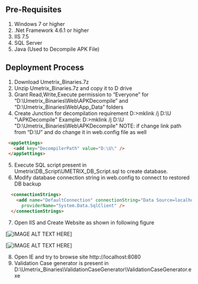 ## Pre-Requisites ## 
1.	Windows 7 or higher 
2.	.Net Framework 4.6.1 or higher
3.	IIS 7.5
4.	SQL Server
5.	Java  (Used to Decompile APK File)

## Deployment Process ## 
1.	Download Umetrix_Binaries.7z
2.	Unzip Umetrix_Binaries.7z and copy it to D drive
3.	Grant Read,Write,Execute permission to “Everyone”  for  “D:\Umetrix_Binaries\Web\APKDecompile” and “D:\Umetrix_Binaries\Web\App_Data” folders
4.	Create Junction for decompilation requirement
D:\>mklink /j D:\U "<PathWhereUmetrixWebIsCopied>\APKDecompile"
Example:
D:\>mklink /j D:\U "D:\Umetrix_Binaries\Web\APKDecompile"
NOTE: if change link path from “D:\U” and do change it in web.config file as well
 ```html
  <appSettings>
    <add key="DecompilerPath" value="D:\U\" />
  </appSettings>
```
5.	Execute SQL script present in Umetrix\DB_Script\UMETRIX_DB_Script.sql to create database.
6.	Modify database connection string in web.config to connect to restored DB backup
```html
  <connectionStrings>
    <add name="DefaultConnection" connectionString="Data Source=localhost;Initial Catalog=Umetrix;User Id=sa; Password=ppm;"
      providerName="System.Data.SqlClient" />
  </connectionStrings>
```
7.	Open IIS and Create Website as shown in following figure

[![IMAGE ALT TEXT HERE](https://raw.githubusercontent.com/neerajmathur/UMETRIX/master/Installer/screenshots/IIS.png)]

[![IMAGE ALT TEXT HERE](https://raw.githubusercontent.com/neerajmathur/UMETRIX/master/Installer/screenshots/Add_Website.png)]

8.	Open IE and try to browse site http://localhost:8080 
9.	Validation Case generator is present in D:\Umetrix_Binaries\ValidationCaseGenerator\ValidationCaseGenerator.exe


